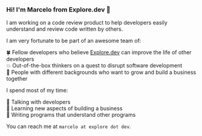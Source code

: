 ### Hi! I'm Marcelo from Explore.dev 👋 

I am working on a code review product to help developers easily understand and review code written by others. 

I am very fortunate to be part of an awesome team of: 

:four_leaf_clover:  Fellow developers who believe [Explore.dev](https://explore.dev/) can improve the life of other developers  
:boom: Out-of-the-box thinkers on a quest to disrupt software development   
:roller_coaster: People with different backgrounds who want to grow and build a business together   

I spend most of my time:

:busts_in_silhouette: Talking with developers  
:school_satchel: Learning new aspects of building a business   
:sparkler: Writing programs that understand other programs

You can reach me at `marcelo at explore dot dev`.  
